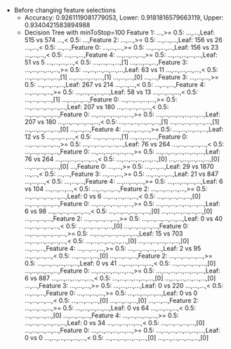 * Before changing feature selections
  * Accuracy: 0.9261119081779053, Lower: 0.9181816579663119, Upper: 0.9340421583894988
  * Decision Tree with minToStop=100
Feature 1: 
...,>= 0.5:
...,...,Leaf: 515 vs 574
...,< 0.5:
...,Feature 2: 
...,...,>= 0.5:
...,...,...,Leaf: 156 vs 26
...,...,< 0.5:
...,...,Feature 0: 
...,...,...,>= 0.5:
...,...,...,...,Leaf: 156 vs 23
...,...,...,< 0.5:
...,...,...,Feature 4: 
...,...,...,...,>= 0.5:
...,...,...,...,...,Leaf: 51 vs 5
...,...,...,...,< 0.5:
...,...,...,...,[1]
...,...,...,...,Feature 3: 
...,...,...,...,...,>= 0.5:
...,...,...,...,...,...,Leaf: 63 vs 11
...,...,...,...,...,< 0.5:
...,...,...,...,...,[1]
...,...,...,...,...,[1]
...,...,...,[0]
...,...,Feature 3: 
...,...,...,>= 0.5:
...,...,...,...,Leaf: 267 vs 214
...,...,...,< 0.5:
...,...,...,Feature 4: 
...,...,...,...,>= 0.5:
...,...,...,...,...,Leaf: 58 vs 13
...,...,...,...,< 0.5:
...,...,...,...,[1]
...,...,...,...,Feature 0: 
...,...,...,...,...,>= 0.5:
...,...,...,...,...,...,Leaf: 207 vs 180
...,...,...,...,...,< 0.5:
...,...,...,...,...,Feature 0: 
...,...,...,...,...,...,>= 0.5:
...,...,...,...,...,...,...,Leaf: 207 vs 180
...,...,...,...,...,...,< 0.5:
...,...,...,...,...,...,[1]
...,...,...,...,...,...,[1]
...,...,...,...,...,[0]
...,...,...,Feature 4: 
...,...,...,...,>= 0.5:
...,...,...,...,...,Leaf: 12 vs 5
...,...,...,...,< 0.5:
...,...,...,...,[1]
...,...,...,...,Feature 0: 
...,...,...,...,...,>= 0.5:
...,...,...,...,...,...,Leaf: 76 vs 264
...,...,...,...,...,< 0.5:
...,...,...,...,...,Feature 0: 
...,...,...,...,...,...,>= 0.5:
...,...,...,...,...,...,...,Leaf: 76 vs 264
...,...,...,...,...,...,< 0.5:
...,...,...,...,...,...,[0]
...,...,...,...,...,...,[0]
...,...,...,...,...,[0]
...,Feature 0: 
...,...,>= 0.5:
...,...,...,Leaf: 29 vs 1870
...,...,< 0.5:
...,...,Feature 3: 
...,...,...,>= 0.5:
...,...,...,...,Leaf: 21 vs 847
...,...,...,< 0.5:
...,...,...,Feature 4: 
...,...,...,...,>= 0.5:
...,...,...,...,...,Leaf: 6 vs 104
...,...,...,...,< 0.5:
...,...,...,...,Feature 2: 
...,...,...,...,...,>= 0.5:
...,...,...,...,...,...,Leaf: 0 vs 6
...,...,...,...,...,< 0.5:
...,...,...,...,...,[0]
...,...,...,...,...,Feature 0: 
...,...,...,...,...,...,>= 0.5:
...,...,...,...,...,...,...,Leaf: 6 vs 98
...,...,...,...,...,...,< 0.5:
...,...,...,...,...,...,[0]
...,...,...,...,...,...,[0]
...,...,...,...,Feature 2: 
...,...,...,...,...,>= 0.5:
...,...,...,...,...,...,Leaf: 0 vs 40
...,...,...,...,...,< 0.5:
...,...,...,...,...,[0]
...,...,...,...,...,Feature 0: 
...,...,...,...,...,...,>= 0.5:
...,...,...,...,...,...,...,Leaf: 15 vs 703
...,...,...,...,...,...,< 0.5:
...,...,...,...,...,...,[0]
...,...,...,...,...,...,[0]
...,...,...,Feature 4: 
...,...,...,...,>= 0.5:
...,...,...,...,...,Leaf: 2 vs 95
...,...,...,...,< 0.5:
...,...,...,...,[0]
...,...,...,...,Feature 2: 
...,...,...,...,...,>= 0.5:
...,...,...,...,...,...,Leaf: 0 vs 41
...,...,...,...,...,< 0.5:
...,...,...,...,...,[0]
...,...,...,...,...,Feature 0: 
...,...,...,...,...,...,>= 0.5:
...,...,...,...,...,...,...,Leaf: 6 vs 887
...,...,...,...,...,...,< 0.5:
...,...,...,...,...,...,[0]
...,...,...,...,...,...,[0]
...,...,Feature 3: 
...,...,...,>= 0.5:
...,...,...,...,Leaf: 0 vs 220
...,...,...,< 0.5:
...,...,...,Feature 0: 
...,...,...,...,>= 0.5:
...,...,...,...,...,Leaf: 0 vs 0
...,...,...,...,< 0.5:
...,...,...,...,[0]
...,...,...,...,[0]
...,...,...,Feature 2: 
...,...,...,...,>= 0.5:
...,...,...,...,...,Leaf: 0 vs 64
...,...,...,...,< 0.5:
...,...,...,...,[0]
...,...,...,...,Feature 4: 
...,...,...,...,...,>= 0.5:
...,...,...,...,...,...,Leaf: 0 vs 34
...,...,...,...,...,< 0.5:
...,...,...,...,...,[0]
...,...,...,...,...,Feature 0: 
...,...,...,...,...,...,>= 0.5:
...,...,...,...,...,...,...,Leaf: 0 vs 0
...,...,...,...,...,...,< 0.5:
...,...,...,...,...,...,[0]
...,...,...,...,...,...,[0]